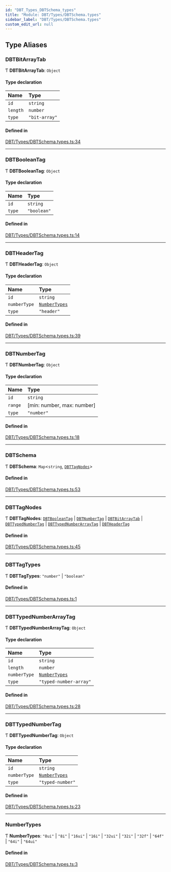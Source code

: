```yaml
---
id: "DBT_Types_DBTSchema_types"
title: "Module: DBT/Types/DBTSchema.types"
sidebar_label: "DBT/Types/DBTSchema.types"
custom_edit_url: null
---
```


## Type Aliases

### DBTBitArrayTab

Ƭ **DBTBitArrayTab**: `Object`

#### Type declaration

| Name | Type |
| :------ | :------ |
| `id` | `string` |
| `length` | `number` |
| `type` | ``"bit-array"`` |

#### Defined in

[DBT/Types/DBTSchema.types.ts:34](https://github.com/lucasdamianjohnson/DivineVoxelEngine/blob/596fa7391478620ed460dfb4856ff0a763b91c49/divinestar/binary/src/DBT/Types/DBTSchema.types.ts#L34)

___

### DBTBooleanTag

Ƭ **DBTBooleanTag**: `Object`

#### Type declaration

| Name | Type |
| :------ | :------ |
| `id` | `string` |
| `type` | ``"boolean"`` |

#### Defined in

[DBT/Types/DBTSchema.types.ts:14](https://github.com/lucasdamianjohnson/DivineVoxelEngine/blob/596fa7391478620ed460dfb4856ff0a763b91c49/divinestar/binary/src/DBT/Types/DBTSchema.types.ts#L14)

___

### DBTHeaderTag

Ƭ **DBTHeaderTag**: `Object`

#### Type declaration

| Name | Type |
| :------ | :------ |
| `id` | `string` |
| `numberType` | [`NumberTypes`](DBT_Types_DBTSchema_types.md#numbertypes) |
| `type` | ``"header"`` |

#### Defined in

[DBT/Types/DBTSchema.types.ts:39](https://github.com/lucasdamianjohnson/DivineVoxelEngine/blob/596fa7391478620ed460dfb4856ff0a763b91c49/divinestar/binary/src/DBT/Types/DBTSchema.types.ts#L39)

___

### DBTNumberTag

Ƭ **DBTNumberTag**: `Object`

#### Type declaration

| Name | Type |
| :------ | :------ |
| `id` | `string` |
| `range` | [min: number, max: number] |
| `type` | ``"number"`` |

#### Defined in

[DBT/Types/DBTSchema.types.ts:18](https://github.com/lucasdamianjohnson/DivineVoxelEngine/blob/596fa7391478620ed460dfb4856ff0a763b91c49/divinestar/binary/src/DBT/Types/DBTSchema.types.ts#L18)

___

### DBTSchema

Ƭ **DBTSchema**: `Map`\<`string`, [`DBTTagNodes`](DBT_Types_DBTSchema_types.md#dbttagnodes)\>

#### Defined in

[DBT/Types/DBTSchema.types.ts:53](https://github.com/lucasdamianjohnson/DivineVoxelEngine/blob/596fa7391478620ed460dfb4856ff0a763b91c49/divinestar/binary/src/DBT/Types/DBTSchema.types.ts#L53)

___

### DBTTagNodes

Ƭ **DBTTagNodes**: [`DBTBooleanTag`](DBT_Types_DBTSchema_types.md#dbtbooleantag) \| [`DBTNumberTag`](DBT_Types_DBTSchema_types.md#dbtnumbertag) \| [`DBTBitArrayTab`](DBT_Types_DBTSchema_types.md#dbtbitarraytab) \| [`DBTTypedNumberTag`](DBT_Types_DBTSchema_types.md#dbttypednumbertag) \| [`DBTTypedNumberArrayTag`](DBT_Types_DBTSchema_types.md#dbttypednumberarraytag) \| [`DBTHeaderTag`](DBT_Types_DBTSchema_types.md#dbtheadertag)

#### Defined in

[DBT/Types/DBTSchema.types.ts:45](https://github.com/lucasdamianjohnson/DivineVoxelEngine/blob/596fa7391478620ed460dfb4856ff0a763b91c49/divinestar/binary/src/DBT/Types/DBTSchema.types.ts#L45)

___

### DBTTagTypes

Ƭ **DBTTagTypes**: ``"number"`` \| ``"boolean"``

#### Defined in

[DBT/Types/DBTSchema.types.ts:1](https://github.com/lucasdamianjohnson/DivineVoxelEngine/blob/596fa7391478620ed460dfb4856ff0a763b91c49/divinestar/binary/src/DBT/Types/DBTSchema.types.ts#L1)

___

### DBTTypedNumberArrayTag

Ƭ **DBTTypedNumberArrayTag**: `Object`

#### Type declaration

| Name | Type |
| :------ | :------ |
| `id` | `string` |
| `length` | `number` |
| `numberType` | [`NumberTypes`](DBT_Types_DBTSchema_types.md#numbertypes) |
| `type` | ``"typed-number-array"`` |

#### Defined in

[DBT/Types/DBTSchema.types.ts:28](https://github.com/lucasdamianjohnson/DivineVoxelEngine/blob/596fa7391478620ed460dfb4856ff0a763b91c49/divinestar/binary/src/DBT/Types/DBTSchema.types.ts#L28)

___

### DBTTypedNumberTag

Ƭ **DBTTypedNumberTag**: `Object`

#### Type declaration

| Name | Type |
| :------ | :------ |
| `id` | `string` |
| `numberType` | [`NumberTypes`](DBT_Types_DBTSchema_types.md#numbertypes) |
| `type` | ``"typed-number"`` |

#### Defined in

[DBT/Types/DBTSchema.types.ts:23](https://github.com/lucasdamianjohnson/DivineVoxelEngine/blob/596fa7391478620ed460dfb4856ff0a763b91c49/divinestar/binary/src/DBT/Types/DBTSchema.types.ts#L23)

___

### NumberTypes

Ƭ **NumberTypes**: ``"8ui"`` \| ``"8i"`` \| ``"16ui"`` \| ``"16i"`` \| ``"32ui"`` \| ``"32i"`` \| ``"32f"`` \| ``"64f"`` \| ``"64i"`` \| ``"64ui"``

#### Defined in

[DBT/Types/DBTSchema.types.ts:3](https://github.com/lucasdamianjohnson/DivineVoxelEngine/blob/596fa7391478620ed460dfb4856ff0a763b91c49/divinestar/binary/src/DBT/Types/DBTSchema.types.ts#L3)
